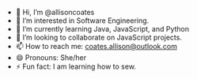 - 👋 Hi, I’m @allisoncoates
- 👀 I’m interested in Software Engineering.
- 🌱 I’m currently learning Java, JavaScript, and Python
- 💞️ I’m looking to collaborate on JavaScript projects.
- 📫 How to reach me: coates.allison@outlook.com
- 😄 Pronouns: She/her
- ⚡ Fun fact: I am learning how to sew.

<!---
allisoncoates/allisoncoates is a ✨ special ✨ repository because its `README.md` (this file) appears on your GitHub profile.
You can click the Preview link to take a look at your changes.
--->
